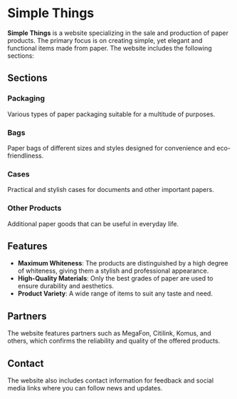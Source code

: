 # Simple Things
**Simple Things** is a website specializing in the sale and production of paper products. The primary focus is on creating simple, yet elegant and functional items made from paper. The website includes the following sections:
## Sections
### Packaging
Various types of paper packaging suitable for a multitude of purposes.
### Bags
Paper bags of different sizes and styles designed for convenience and eco-friendliness.
### Cases
Practical and stylish cases for documents and other important papers.
### Other Products
Additional paper goods that can be useful in everyday life.
## Features
- **Maximum Whiteness**: The products are distinguished by a high degree of whiteness, giving them a stylish and professional appearance.
- **High-Quality Materials**: Only the best grades of paper are used to ensure durability and aesthetics.
- **Product Variety**: A wide range of items to suit any taste and need.
## Partners
The website features partners such as MegaFon, Citilink, Komus, and others, which confirms the reliability and quality of the offered products.
## Contact
The website also includes contact information for feedback and social media links where you can follow news and updates.
